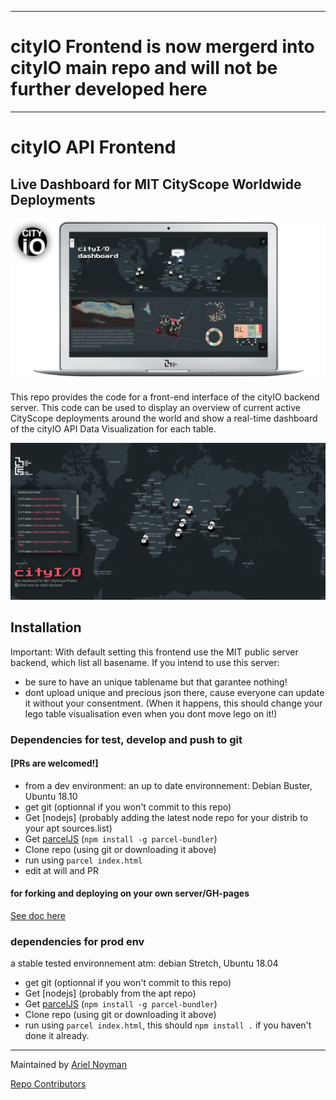 ____
# cityIO Frontend is now mergerd into cityIO main repo and will not be further developed here 
____


# cityIO API Frontend 
## Live Dashboard for MIT CityScope Worldwide Deployments


![alt text](/docs/cityIOfe.png "cityIO frontend")

This repo provides the code for a front-end interface of the cityIO backend server. This code can be used to display an overview of current active CityScope deployments around the world and show a real-time dashboard of the cityIO API Data Visualization for each table. 

![snapshot of activity March 2019](/docs/2019-03-22.png "cityIO frontend")



## Installation
Important:
With default setting this frontend use the MIT public server backend, which list all basename.
If you intend to use this server:
- be sure to have an unique tablename but that garantee nothing!
- dont upload unique and precious json there, cause everyone can update it without your consentment. (When it happens, this should change your lego table visualisation even when you dont move lego on it!)

### Dependencies for test, develop and push to git 
#### [PRs are welcomed!]

- from a dev environment: an up to date environnement: Debian Buster, Ubuntu 18.10
- get git (optionnal if you won't commit to this repo) 
- Get [nodejs] (probably adding the latest node repo for your distrib to your apt sources.list)
- Get [parcelJS](https://parceljs.org/) (`npm install -g parcel-bundler`)
- Clone repo (using git or downloading it above)
- run using `parcel index.html`
- edit at will and PR

#### for forking and deploying on your own server/GH-pages 

[See doc here](https://github.com/CityScope/CS_CityIO_Frontend/blob/master/docs/deploy.md)

### dependencies for prod env
a stable tested environnement atm: debian Stretch, Ubuntu 18.04
- get git (optionnal if you won't commit to this repo) 
- Get [nodejs] (probably from the apt repo)
- Get [parcelJS](https://parceljs.org/) (`npm install -g parcel-bundler`)
- Clone repo (using git or downloading it above)
- run using `parcel index.html`, this should `npm install .` if you haven't done it already. 

____
Maintained by [Ariel Noyman](http://arielnoyman.com)

[Repo Contributors](https://github.com/CityScope/CS_CityIO_Frontend/graphs/contributors)
